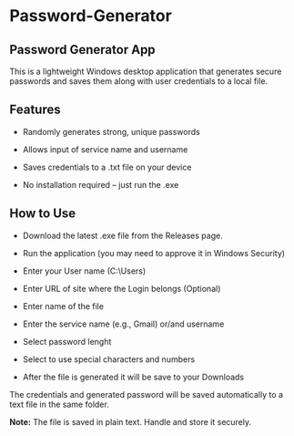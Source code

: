 # Password-Generator
## Password Generator App

This is a lightweight Windows desktop application that generates secure passwords and saves them along with user credentials to a local file.

## Features

- Randomly generates strong, unique passwords

- Allows input of service name and username

- Saves credentials to a .txt file on your device

- No installation required – just run the .exe

## How to Use

- Download the latest .exe file from the Releases page.

- Run the application (you may need to approve it in Windows Security)

- Enter your User name (C:\Users) 

- Enter URL of site where the Login belongs (Optional)

- Enter name of the file

- Enter the service name (e.g., Gmail) or/and username

- Select password lenght 

- Select to use special characters and numbers

- After the file is generated it will be save to your Downloads

The credentials and generated password will be saved automatically to a text file in the same folder.

**Note:** The file is saved in plain text. Handle and store it securely.